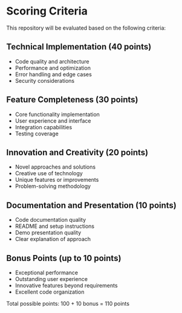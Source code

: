 # Scoring Criteria

This repository will be evaluated based on the following criteria:

## Technical Implementation (40 points)
- Code quality and architecture
- Performance and optimization
- Error handling and edge cases
- Security considerations

## Feature Completeness (30 points)
- Core functionality implementation
- User experience and interface
- Integration capabilities
- Testing coverage

## Innovation and Creativity (20 points)
- Novel approaches and solutions
- Creative use of technology
- Unique features or improvements
- Problem-solving methodology

## Documentation and Presentation (10 points)
- Code documentation quality
- README and setup instructions
- Demo presentation quality
- Clear explanation of approach

## Bonus Points (up to 10 points)
- Exceptional performance
- Outstanding user experience
- Innovative features beyond requirements
- Excellent code organization

Total possible points: 100 + 10 bonus = 110 points
